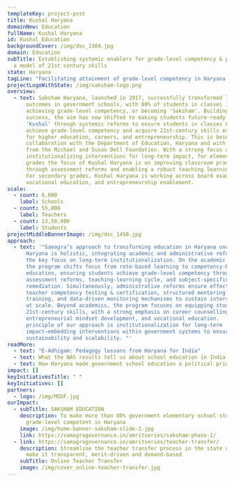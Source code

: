 ```yaml
---
templateKey: project-post
title: Kushal Haryana
domainNew: Education
fullName: Kushal Haryana
id: Kushal_Education
backgroundCover: /img/dsc_1304.jpg
domain: Education
subTitle: Establishing systemic enablers for grade-level competency & pioneering
  a model of 21st century skills
state: Haryana
tagLine: "Facilitating attainment of grade-level competency in Haryana "
projectLogoWithState: /img/saksham-logo.png
overview:
  - text: Saksham Haryana, launched in 2017, successfully transformed learning
      outcomes in government schools, with 80% of students in classes 1-8
      achieving grade-level competency, or becoming 'Saksham'. Building on this
      success, the aim has now shifted to making students future-ready or
      'Kushal' through systemic reforms to ensure students in classes 6-12
      achieve grade-level competency and acquire 21st-century skills essential
      for higher education, careers, and entrepreneurship. This is being done in
      collaboration with the Department of Education, Haryana and with support
      from the Michael and Susan Dell Foundation. With a strong focus on
      institutionalizing interventions for long-term impact, for elementary
      grades the focus of Kushal Haryana is on improving classroom practices
      through assessment reforms and enabling a robust teaching learning cycle.
      For secondary grades, Kushal Haryana is working across board exam reforms,
      vocational education, and entrepreneurship enablement.
scale:
  - count: 6,000
    label: Schools
  - count: 55,000
    label: Teachers
  - count: 13,50,000
    label: Students
projectMiddleBannerImage: /img/dsc_1450.jpg
approach:
  - text: '"Samagra’s approach to transforming education in Haryana under Kushal
      Haryana is holistic, integrating academic and administrative reforms with
      the key focus on long-term institutionalization. On the academic front,
      the program shifts focus from rote-based learning to competency-based
      education, ensuring students achieve grade-level competency through
      assessment reforms, teaching-learning cycle, and subject-specific
      remediation. Simultaneously, administrative reforms ensure effective
      teacher competency testing & certification, structured mentoring and
      training, and data-driven monitoring mechanisms to sustain interventions
      at scale. Beyond academics, the program focuses on equipping students with
      21st-century skills, with a strong emphasis on career counselling,
      entrepreneurial mindset development, and vocational education.   A core
      principle of our approach is institutionalization for long-term
      impact—embedding interventions within government systems to ensure
      sustainability and scalability. "'
readMore:
  - text: "E-Adhigam: Pedagogy lessons from Haryana for India"
  - text: What the NAS results tell us about school education in India
  - text: How Haryana made government school education a political priority
impact: []
keyInitiativesTitle: " "
keyInitiatives: []
partners:
  - logo: /img/MSDF.jpg
ourImpact:
  - subTitle: SAKSHAM EDUCATION
    description: To make more than 80% government elementary school students
      grade-level competent in Haryana
    image: /img/home-banner-saksham-slide-2.jpg
    link: https://samagragovernance.in/amritseries/saksham-phase-1/
  - link: https://samagragovernance.in/amritseries/teacher-transfer/
    description: Streamline the teacher transfer process in the state of Haryana to
      make it transparent, merit-driven and demand-based
    subTitle: Online Teacher Transfer
    image: /img/cover_online-teacher-transfer.jpg
---
```

